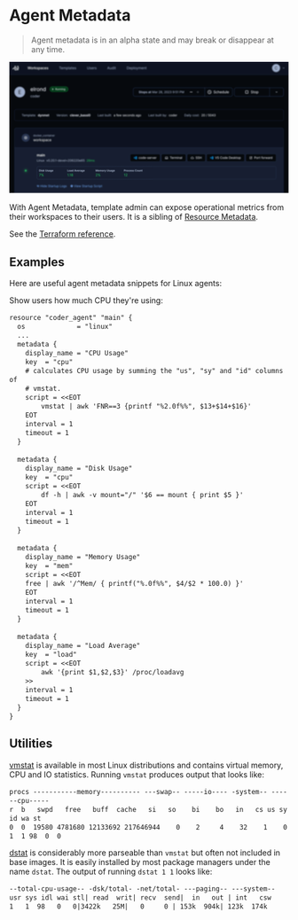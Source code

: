 # Agent Metadata

<blockquote class="warning">
Agent metadata is in an alpha state and may break or disappear at any time.
</blockquote>

![agent-metadata](../images/agent-metadata.png)

With Agent Metadata, template admin can expose operational metrics from
their workspaces to their users. It is a sibling of [Resource Metadata](./resource-metadata.md).

See the [Terraform reference](https://registry.terraform.io/providers/coder/coder/latest/docs/resources/agent#metadata).

## Examples

Here are useful agent metadata snippets for Linux agents:

Show users how much CPU they're using:

```hcl
resource "coder_agent" "main" {
  os             = "linux"
  ...
  metadata {
    display_name = "CPU Usage"
    key  = "cpu"
    # calculates CPU usage by summing the "us", "sy" and "id" columns of
    # vmstat.
    script = <<EOT
        vmstat | awk 'FNR==3 {printf "%2.0f%%", $13+$14+$16}'
    EOT
    interval = 1
    timeout = 1
  }

  metadata {
    display_name = "Disk Usage"
    key  = "cpu"
    script = <<EOT
        df -h | awk -v mount="/" '$6 == mount { print $5 }'
    EOT
    interval = 1
    timeout = 1
  }

  metadata {
    display_name = "Memory Usage"
    key  = "mem"
    script = <<EOT
    free | awk '/^Mem/ { printf("%.0f%%", $4/$2 * 100.0) }'
    EOT
    interval = 1
    timeout = 1
  }

  metadata {
    display_name = "Load Average"
    key  = "load"
    script = <<EOT
        awk '{print $1,$2,$3}' /proc/loadavg 
    >>
    interval = 1
    timeout = 1
  }
}
```

## Utilities

[vmstat](https://linux.die.net/man/8/vmstat) is available in most Linux
distributions and contains virtual memory, CPU and IO statistics. Running `vmstat`
produces output that looks like:

```
procs -----------memory---------- ---swap-- -----io---- -system-- ------cpu-----
r  b   swpd   free   buff  cache   si   so    bi    bo   in   cs us sy id wa st
0  0  19580 4781680 12133692 217646944    0    2     4    32    1    0  1  1 98  0  0
```

[dstat](https://linux.die.net/man/1/dstat) is considerably more parseable
than `vmstat` but often not included in base images. It is easily installed by
most package managers under the name `dstat`. The output of running `dstat 1 1` looks
like:

```
--total-cpu-usage-- -dsk/total- -net/total- ---paging-- ---system--
usr sys idl wai stl| read  writ| recv  send|  in   out | int   csw 
1   1  98   0   0|3422k   25M|   0     0 | 153k  904k| 123k  174k
```
